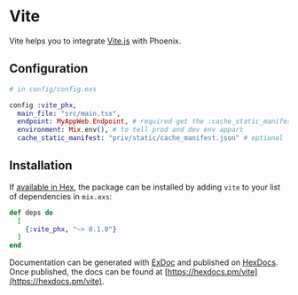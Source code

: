 # Vite

Vite helps you to integrate [Vite.js](https://vitejs.dev) with Phoenix.


## Configuration

```elixir
# in config/config.exs

config :vite_phx,
  main_file: "src/main.tsx",
  endpoint: MyAppWeb.Endpoint, # required get the :cache_static_manifest config
  environment: Mix.env(), # to tell prod and dev env appart
  cache_static_manifest: "priv/static/cache_manifest.json" # optional
```

## Installation

If [available in Hex](https://hex.pm/docs/publish), the package can be installed
by adding `vite` to your list of dependencies in `mix.exs`:

```elixir
def deps do
  [
    {:vite_phx, "~> 0.1.0"}
  ]
end
```

Documentation can be generated with [ExDoc](https://github.com/elixir-lang/ex_doc)
and published on [HexDocs](https://hexdocs.pm). Once published, the docs can
be found at [https://hexdocs.pm/vite](https://hexdocs.pm/vite).
